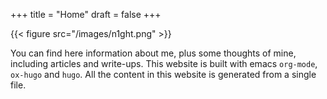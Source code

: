+++
title = "Home"
draft = false
+++

{{< figure src="/images/n1ght.png" >}}

You can find here information about me, plus some thoughts of mine, including articles and write-ups.
This website is built with emacs `org-mode`, `ox-hugo` and `hugo`.
All the content in this website is generated from a single file.
